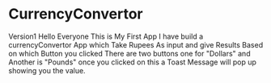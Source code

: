 # CurrencyConvertor
Version1
Hello Everyone This is My First App
I have build a currencyConvertor App
which Take Rupees As input and give Results Based on which Button you clicked
There are two buttons one for "Dollars" and Another is "Pounds"
once you clicked on this a Toast Message will pop up showing you the value.
